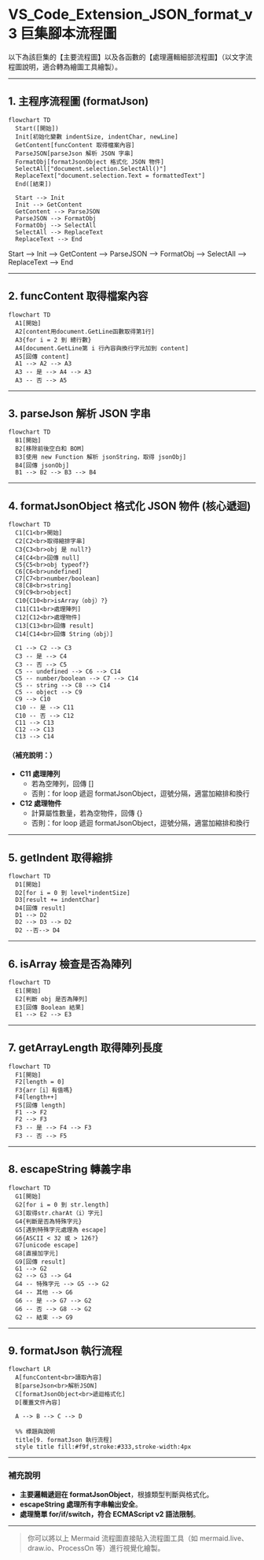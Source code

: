 # VS_Code_Extension_JSON_format_v3 巨集腳本流程圖

以下為該巨集的【主要流程圖】以及各函數的【處理邏輯細部流程圖】（以文字流程圖說明，適合轉為繪圖工具繪製）。

---

## 1. 主程序流程圖 (formatJson)

```mermaid
flowchart TD
  Start([開始])
  Init[初始化變數 indentSize, indentChar, newLine]
  GetContent[funcContent 取得檔案內容]
  ParseJSON[parseJson 解析 JSON 字串]
  FormatObj[formatJsonObject 格式化 JSON 物件]
  SelectAll["document.selection.SelectAll()"]
  ReplaceText["document.selection.Text = formattedText"]
  End([結束])
  
  Start --> Init
  Init --> GetContent
  GetContent --> ParseJSON
  ParseJSON --> FormatObj
  FormatObj --> SelectAll
  SelectAll --> ReplaceText
  ReplaceText --> End
```

  Start --> Init --> GetContent --> ParseJSON --> FormatObj --> SelectAll --> ReplaceText --> End

---

## 2. funcContent 取得檔案內容

```mermaid
flowchart TD
  A1[開始]
  A2[content用document.GetLine函數取得第1行]
  A3{for i = 2 到 總行數}
  A4[document.GetLine第 i 行內容與換行字元加到 content]
  A5[回傳 content]
  A1 --> A2 --> A3
  A3 -- 是 --> A4 --> A3
  A3 -- 否 --> A5
```

---

## 3. parseJson 解析 JSON 字串

```mermaid
flowchart TD
  B1[開始]
  B2[移除前後空白和 BOM]
  B3[使用 new Function 解析 jsonString，取得 jsonObj]
  B4[回傳 jsonObj]
  B1 --> B2 --> B3 --> B4
```

---

## 4. formatJsonObject 格式化 JSON 物件 (核心遞迴)

```mermaid
flowchart TD
  C1[C1<br>開始]
  C2[C2<br>取得縮排字串]
  C3{C3<br>obj 是 null?}
  C4[C4<br>回傳 null]
  C5{C5<br>obj typeof?}
  C6[C6<br>undefined]
  C7[C7<br>number/boolean]
  C8[C8<br>string]
  C9[C9<br>object]
  C10{C10<br>isArray（obj）?}
  C11[C11<br>處理陣列]
  C12[C12<br>處理物件]
  C13[C13<br>回傳 result]
  C14[C14<br>回傳 String（obj）]

  C1 --> C2 --> C3
  C3 -- 是 --> C4
  C3 -- 否 --> C5
  C5 -- undefined --> C6 --> C14
  C5 -- number/boolean --> C7 --> C14
  C5 -- string --> C8 --> C14
  C5 -- object --> C9
  C9 --> C10
  C10 -- 是 --> C11
  C10 -- 否 --> C12
  C11 --> C13
  C12 --> C13
  C13 --> C14
```

#### （補充說明：）
- **C11 處理陣列**
  - 若為空陣列，回傳 []
  - 否則：for loop 遞迴 formatJsonObject，逗號分隔，適當加縮排和換行
- **C12 處理物件**
  - 計算屬性數量，若為空物件，回傳 {}
  - 否則：for loop 遞迴 formatJsonObject，逗號分隔，適當加縮排和換行

---

## 5. getIndent 取得縮排

```mermaid
flowchart TD
  D1[開始]
  D2[for i = 0 到 level*indentSize]
  D3[result += indentChar]
  D4[回傳 result]
  D1 --> D2
  D2 --> D3 --> D2
  D2 --否--> D4
```

---

## 6. isArray 檢查是否為陣列

```mermaid
flowchart TD
  E1[開始]
  E2[判斷 obj 是否為陣列]
  E3[回傳 Boolean 結果]
  E1 --> E2 --> E3
```

---

## 7. getArrayLength 取得陣列長度

```mermaid
flowchart TD
  F1[開始]
  F2[length = 0]
  F3{arr［i］有值嗎}
  F4[length++]
  F5[回傳 length]
  F1 --> F2
  F2 --> F3
  F3 -- 是 --> F4 --> F3
  F3 -- 否 --> F5
```
---

## 8. escapeString 轉義字串

```mermaid
flowchart TD
  G1[開始]
  G2[for i = 0 到 str.length]
  G3[取得str.charAt（i）字元]
  G4{判斷是否為特殊字元}
  G5[遇到特殊字元處理為 escape]
  G6{ASCII < 32 或 > 126?}
  G7[unicode escape]
  G8[直接加字元]
  G9[回傳 result]
  G1 --> G2
  G2 --> G3 --> G4
  G4 -- 特殊字元 --> G5 --> G2
  G4 -- 其他 --> G6
  G6 -- 是 --> G7 --> G2
  G6 -- 否 --> G8 --> G2
  G2 -- 結束 --> G9
```

---

## 9. formatJson 執行流程

```mermaid
flowchart LR
  A[funcContent<br>讀取內容]
  B[parseJson<br>解析JSON]
  C[formatJsonObject<br>遞迴格式化]
  D[覆蓋文件內容]

  A --> B --> C --> D

  %% 標題與說明
  title[9. formatJson 執行流程]
  style title fill:#f9f,stroke:#333,stroke-width:4px
```

---

### 補充說明

- **主要邏輯遞迴在 formatJsonObject**，根據類型判斷與格式化。
- **escapeString 處理所有字串輸出安全**。
- **處理簡單 for/if/switch，符合 ECMAScript v2 語法限制**。

---

> 你可以將以上 Mermaid 流程圖直接貼入流程圖工具（如 mermaid.live、draw.io、ProcessOn 等）進行視覺化繪製。
